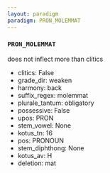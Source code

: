 ```yaml
---
layout: paradigm
paradigm: PRON_MOLEMMAT
---
```

### ` PRON_MOLEMMAT `

does not inflect more than clitics
* clitics: False
* grade_dir: weaken
* harmony: back
* suffix_regex: molemmat
* plurale_tantum: obligatory
* possessive: False
* upos: PRON
* stem_vowel: None
* kotus_tn: 16
* pos: PRONOUN
* stem_diphthong: None
* kotus_av: H
* deletion: mat
